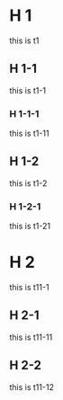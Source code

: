 # H 1
this is t1

## H 1-1
this is t1-1

### H 1-1-1
this is t1-11

## H 1-2
this is t1-2

### H 1-2-1
this is t1-21

# H 2
this is t11-1

## H 2-1
this is t11-11

## H 2-2
this is t11-12
